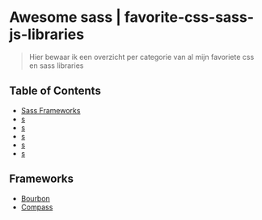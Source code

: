 
Awesome sass | favorite-css-sass-js-libraries
===============

> Hier bewaar ik een overzicht per categorie van al mijn favoriete css en sass libraries

## Table of Contents

- [Sass Frameworks](#frameworks)
- [s](#)
- [s](#)
- [s](#)
- [s](#)
- [s](#)

## Frameworks
* [Bourbon](https://github.com/thoughtbot/bourbon)
* [Compass](https://github.com/Compass/compass)

